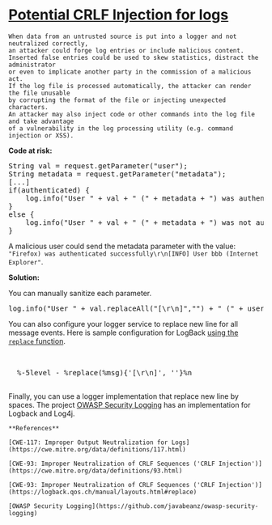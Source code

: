 # [Potential CRLF Injection for logs](https://find-sec-bugs.github.io/bugs.htm#CRLF_INJECTION_LOGS)

    When data from an untrusted source is put into a logger and not neutralized correctly,
    an attacker could forge log entries or include malicious content.
    Inserted false entries could be used to skew statistics, distract the administrator
    or even to implicate another party in the commission of a malicious act.
    If the log file is processed automatically, the attacker can render the file unusable
    by corrupting the format of the file or injecting unexpected characters.
    An attacker may also inject code or other commands into the log file and take advantage
    of a vulnerability in the log processing utility (e.g. command injection or XSS).

**Code at risk:**  

<pre>String val = request.getParameter("user");
String metadata = request.getParameter("metadata");
[...]
if(authenticated) {
    log.info("User " + val + " (" + metadata + ") was authenticated successfully");
}
else {
    log.info("User " + val + " (" + metadata + ") was not authenticated");
}
</pre>

A malicious user could send the metadata parameter with the value: `"Firefox) was authenticated successfully\r\n[INFO] User bbb (Internet Explorer"`.

**Solution:**  

You can manually sanitize each parameter.

<pre>
log.info("User " + val.replaceAll("[\r\n]","") + " (" + userAgent.replaceAll("[\r\n]","") + ") was not authenticated");
</pre>

You can also configure your logger service to replace new line for all message events. Here is sample configuration for LogBack [using the `replace` function](https://logback.qos.ch/manual/layouts.html#replace).

<pre>

 <pattern>
  %-5level - %replace(%msg){'[\r\n]', ''}%n
 </pattern>
</pre>

Finally, you can use a logger implementation that replace new line by spaces.
The project [OWASP Security Logging](https://github.com/javabeanz/owasp-security-logging) has an implementation for Logback and Log4j.

    **References**  

    [CWE-117: Improper Output Neutralization for Logs](https://cwe.mitre.org/data/definitions/117.html)  

    [CWE-93: Improper Neutralization of CRLF Sequences ('CRLF Injection')](https://cwe.mitre.org/data/definitions/93.html)  

    [CWE-93: Improper Neutralization of CRLF Sequences ('CRLF Injection')](https://logback.qos.ch/manual/layouts.html#replace)  

    [OWASP Security Logging](https://github.com/javabeanz/owasp-security-logging)